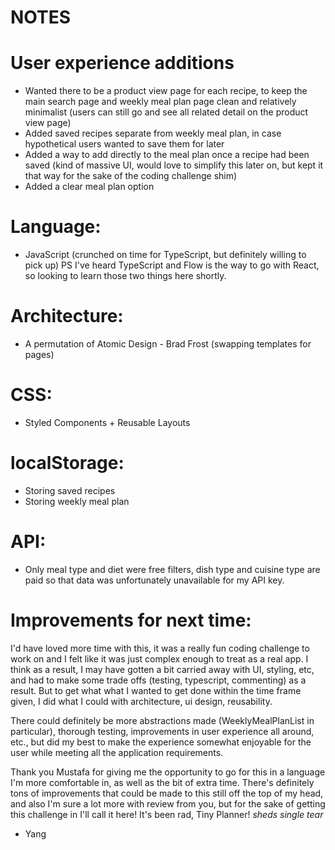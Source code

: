 # NOTES

# User experience additions

- Wanted there to be a product view page for each recipe, to keep the main search page and weekly meal plan page clean and relatively minimalist (users can still go and see all related detail on the product view page)
- Added saved recipes separate from weekly meal plan, in case hypothetical users wanted to save them for later
- Added a way to add directly to the meal plan once a recipe had been saved (kind of massive UI, would love to simplify this later on, but kept it that way for the sake of the coding challenge shim)
- Added a clear meal plan option

# Language:

- JavaScript (crunched on time for TypeScript, but definitely willing to pick up)
  PS I've heard TypeScript and Flow is the way to go with React, so looking to learn those two things here shortly.

# Architecture:

- A permutation of Atomic Design - Brad Frost (swapping templates for pages)

# CSS:

- Styled Components + Reusable Layouts

# localStorage:

- Storing saved recipes
- Storing weekly meal plan

# API:

- Only meal type and diet were free filters, dish type and cuisine type are paid so that data was unfortunately unavailable for my API key.

# Improvements for next time:

I'd have loved more time with this, it was a really fun coding challenge to work on and I felt like it was just complex enough to treat as a real app. I think as a result, I may have gotten a bit carried away with UI, styling, etc, and had to make some trade offs (testing, typescript, commenting) as a result. But to get what what I wanted to get done within the time frame given, I did what I could with architecture, ui design, reusability.

There could definitely be more abstractions made (WeeklyMealPlanList in particular), thorough testing, improvements in user experience all around, etc., but did my best to make the experience somewhat enjoyable for the user while meeting all the application requirements.

Thank you Mustafa for giving me the opportunity to go for this in a language I'm more comfortable in, as well as the bit of extra time. There's definitely tons of improvements that could be made to this still off the top of my head, and also I'm sure a lot more with review from you, but for the sake of getting this challenge in I'll call it here! It's been rad, Tiny Planner! _sheds single tear_

- Yang
